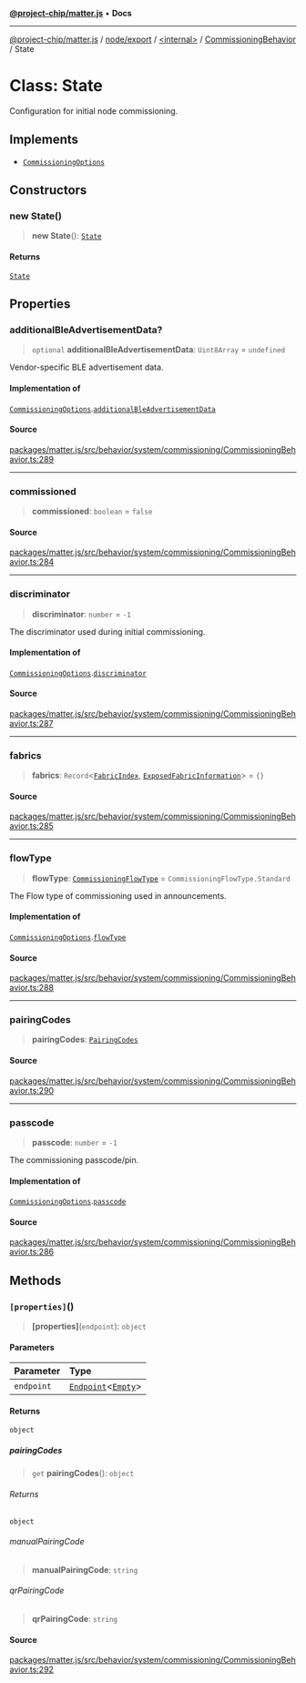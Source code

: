[**@project-chip/matter.js**](../../../../../../README.md) • **Docs**

***

[@project-chip/matter.js](../../../../../../modules.md) / [node/export](../../../../README.md) / [\<internal\>](../../../README.md) / [CommissioningBehavior](../README.md) / State

# Class: State

Configuration for initial node commissioning.

## Implements

- [`CommissioningOptions`](../../../interfaces/CommissioningOptions.md)

## Constructors

### new State()

> **new State**(): [`State`](State.md)

#### Returns

[`State`](State.md)

## Properties

### additionalBleAdvertisementData?

> `optional` **additionalBleAdvertisementData**: `Uint8Array` = `undefined`

Vendor-specific BLE advertisement data.

#### Implementation of

[`CommissioningOptions`](../../../interfaces/CommissioningOptions.md).[`additionalBleAdvertisementData`](../../../interfaces/CommissioningOptions.md#additionalbleadvertisementdata)

#### Source

[packages/matter.js/src/behavior/system/commissioning/CommissioningBehavior.ts:289](https://github.com/project-chip/matter.js/blob/7a8cbb56b87d4ccf34bec5a9a95ab40a1711324f/packages/matter.js/src/behavior/system/commissioning/CommissioningBehavior.ts#L289)

***

### commissioned

> **commissioned**: `boolean` = `false`

#### Source

[packages/matter.js/src/behavior/system/commissioning/CommissioningBehavior.ts:284](https://github.com/project-chip/matter.js/blob/7a8cbb56b87d4ccf34bec5a9a95ab40a1711324f/packages/matter.js/src/behavior/system/commissioning/CommissioningBehavior.ts#L284)

***

### discriminator

> **discriminator**: `number` = `-1`

The discriminator used during initial commissioning.

#### Implementation of

[`CommissioningOptions`](../../../interfaces/CommissioningOptions.md).[`discriminator`](../../../interfaces/CommissioningOptions.md#discriminator)

#### Source

[packages/matter.js/src/behavior/system/commissioning/CommissioningBehavior.ts:287](https://github.com/project-chip/matter.js/blob/7a8cbb56b87d4ccf34bec5a9a95ab40a1711324f/packages/matter.js/src/behavior/system/commissioning/CommissioningBehavior.ts#L287)

***

### fabrics

> **fabrics**: `Record`\<[`FabricIndex`](../../../../../../datatype/export/README.md#fabricindex), [`ExposedFabricInformation`](../../../../../../fabric/export/README.md#exposedfabricinformation)\> = `{}`

#### Source

[packages/matter.js/src/behavior/system/commissioning/CommissioningBehavior.ts:285](https://github.com/project-chip/matter.js/blob/7a8cbb56b87d4ccf34bec5a9a95ab40a1711324f/packages/matter.js/src/behavior/system/commissioning/CommissioningBehavior.ts#L285)

***

### flowType

> **flowType**: [`CommissioningFlowType`](../../../../../../schema/export/enumerations/CommissioningFlowType.md) = `CommissioningFlowType.Standard`

The Flow type of commissioning used in announcements.

#### Implementation of

[`CommissioningOptions`](../../../interfaces/CommissioningOptions.md).[`flowType`](../../../interfaces/CommissioningOptions.md#flowtype)

#### Source

[packages/matter.js/src/behavior/system/commissioning/CommissioningBehavior.ts:288](https://github.com/project-chip/matter.js/blob/7a8cbb56b87d4ccf34bec5a9a95ab40a1711324f/packages/matter.js/src/behavior/system/commissioning/CommissioningBehavior.ts#L288)

***

### pairingCodes

> **pairingCodes**: [`PairingCodes`](../interfaces/PairingCodes.md)

#### Source

[packages/matter.js/src/behavior/system/commissioning/CommissioningBehavior.ts:290](https://github.com/project-chip/matter.js/blob/7a8cbb56b87d4ccf34bec5a9a95ab40a1711324f/packages/matter.js/src/behavior/system/commissioning/CommissioningBehavior.ts#L290)

***

### passcode

> **passcode**: `number` = `-1`

The commissioning passcode/pin.

#### Implementation of

[`CommissioningOptions`](../../../interfaces/CommissioningOptions.md).[`passcode`](../../../interfaces/CommissioningOptions.md#passcode)

#### Source

[packages/matter.js/src/behavior/system/commissioning/CommissioningBehavior.ts:286](https://github.com/project-chip/matter.js/blob/7a8cbb56b87d4ccf34bec5a9a95ab40a1711324f/packages/matter.js/src/behavior/system/commissioning/CommissioningBehavior.ts#L286)

## Methods

### `[properties]`()

> **\[properties\]**(`endpoint`): `object`

#### Parameters

| Parameter | Type |
| :------ | :------ |
| `endpoint` | [`Endpoint`](../../../../../../endpoint/export/classes/Endpoint.md)\<[`Empty`](../../../../../../behavior/cluster/export/-internal-/interfaces/Empty.md)\> |

#### Returns

`object`

##### pairingCodes

> `get` **pairingCodes**(): `object`

###### Returns

`object`

###### manualPairingCode

> **manualPairingCode**: `string`

###### qrPairingCode

> **qrPairingCode**: `string`

#### Source

[packages/matter.js/src/behavior/system/commissioning/CommissioningBehavior.ts:292](https://github.com/project-chip/matter.js/blob/7a8cbb56b87d4ccf34bec5a9a95ab40a1711324f/packages/matter.js/src/behavior/system/commissioning/CommissioningBehavior.ts#L292)
